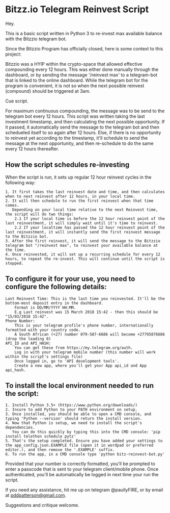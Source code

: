 # Bitzz.io Telegram Reinvest Script

Hey.

This is a basic script written in Python 3 to re-invest max available balance with the Bitzzio telegram bot.

Since the Bitzzio Program has officially closed, here is some context to this project:

Bitzzio was a HYIP within the crypto-space that allowed effective compounding every 12 hours. 
This was either done manually through the dashboard, or by sending the message '/reinvest max' to a telegram-bot that is linked to the online dashboard. 
While the telegram bot for the program is convenient, it is not so when the next possible reinvest (compound) should be triggered at 3am.

Cue script.

For maximum continuous compounding, the message was to be send to the telegram bot every 12 hours. 
This script was written taking the last investment timestamp, and then calculating the next possible opportunity. 
If it passed, it automatically send the message to the telegram bot and then schedueled itself to so again after 12 hours. 
Else, if there is no opportunity to reinvest yet according to the timestamp, 
it'll schedule to send the message at the next opportunity, and then re-schedule to do the same every 12 hours thereafter.

## How the script schedules re-investing

When the script is run, it sets up regular 12 hour reinvest cycles in the following way:

    1. It first takes the last reinvest date and time, and then calculates when to next reinvest after 12 hours, in your local time.
    2. It will then schedule to run the first reinvest when that time comes. 
       Depending on your local time relative to the next Reinvest time, the script will do two things:
        2.1 If your local time is before the 12 hour reinvest point of the last reinvestment, it will simply wait until it's time to reinvest.
        2.2 If your localtime has passed the 12 hour reinvest point of the last reinvestment, it will instantly send the first reinvest message to the Bitzzio bot.
    3. After the first reinvest, it will send the message to the Bitzzio telegram bot "/reinvest max", to reinvest your available balance at the time.
    4. Once reinvested, it will set up a recurring schedule for every 12 hours, to repeat the re-invest. This will continue until the script is stopped.

## To configure it for your use, you need to configure the following details:

    Last Reinvest Time: This is the last time you reinvested. It'll be the bottom-most deposit entry in the dashboard.
        Format is DD/MM/YYYY HH:MM.
        E.g Last reinvest was 15 March 2018 15:42 - then this should be "15/03/2018 15:42".
    Phone Number: 
        This is your telegram profile's phone number, internationally formatted with your country code.
        A South African (+27) number 079-587-6686 will become +27795876686 (drop the leading 0)
    API_ID and API_HASH:
        You can get these from https://my.telegram.org/auth.
        Log in with your telegram mobile number (this number will work within the script's settings file)
        Once logged in, go to 'API development tools'.
        Create a new app, where you'll get your App api_id and App api_hash.

## To install the local environment needed to run the script:

    1. Install Python 3.5+ (https://www.python.org/downloads/)
    2. Insure to add Python to your PATH environment on setup.
    3. Once installed, you should be able to open a CMD console, and typing 'Python --version' should return the install version.
    4. Now that Python is setup, we need to install the script's dependencies.
       You can do this quickly by typing this into the CMD console: 'pip install telethon schedule pytz'
    5. That's the setup completed. Ensure you have added your settings to the app_config.json.EXAMPLE file (open it in wordpad or preferred editor.), and then remove the '.EXAMPLE' suffix.
    6. To run the app, in a CMD console type 'python bitz-reinvest-bot.py'

Provided that your number is correctly formatted, you'll be prompted to enter a passcode that is sent to your telegram client/mobile phone.
Once authenticated, you'll be automatically be logged in next time your run the script.

If you need any assistance, hit me up on telegram @paullyFIRE, or by email at pddpatterson@gmail.com.

Suggestions and critique welcome.
